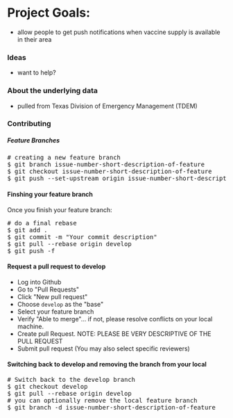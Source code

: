 # Project Goals:

- allow people to get push notifications when vaccine supply is available in their area

### Ideas 

- want to help? <todo add airtable form>


### About the underlying data

- pulled from Texas Division of Emergency Management (TDEM)


### Contributing

##### Feature Branches
<pre>
# creating a new feature branch
$ git branch issue-number-short-description-of-feature
$ git checkout issue-number-short-description-of-feature
$ git push --set-upstream origin issue-number-short-description-of-feature
</pre>

#### Finshing your feature branch

Once you finish your feature branch:

<pre>
# do a final rebase
$ git add .
$ git commit -m "Your commit description"
$ git pull --rebase origin develop
$ git push -f
</pre>

#### Request a pull request to develop

- Log into Github
- Go to "Pull Requests"
- Click "New pull request"
- Choose `develop` as the "base"
- Select your feature branch
- Verify "Able to merge"... if not, please resolve conflicts on your local machine.
- Create pull Request. NOTE: PLEASE BE VERY DESCRIPTIVE OF THE PULL REQUEST
- Submit pull request (You may also select specific reviewers)

#### Switching back to develop and removing the branch from your local

<pre>
# Switch back to the develop branch
$ git checkout develop
$ git pull --rebase origin develop
# you can optionally remove the local feature branch
$ git branch -d issue-number-short-description-of-feature
</pre>